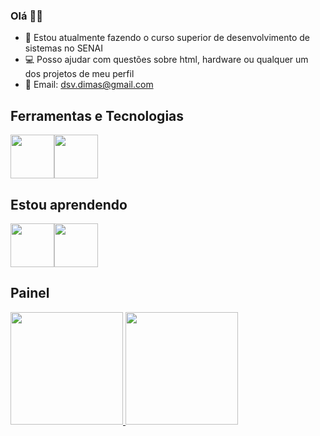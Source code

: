 ### Olá 🤙🏽

<!--
**Nekozin/Nekozin** is a ✨ _special_ ✨ repository because its `README.md` (this file) appears on your GitHub profile.

Here are some ideas to get you started:

- 🔭 I’m currently working on ...
- 🌱 I’m currently learning ...
- 👯 I’m looking to collaborate on ...
- 🤔 I’m looking for help with ...
- 💬 Ask me about ...
- 📫 How to reach me: ...
- 😄 Pronouns: ...
- ⚡ Fun fact: ...
-->
- 📔 Estou atualmente fazendo o curso superior de desenvolvimento de sistemas no SENAI <br>
- 💻 Posso ajudar com questões sobre html, hardware ou qualquer um dos projetos de meu perfil <br>
- 💼 Email: dsv.dimas@gmail.com
## Ferramentas e Tecnologias
<img src="https://cdn.jsdelivr.net/gh/devicons/devicon/icons/github/github-original.svg" width="70" height="70"/><img src="https://cdn.jsdelivr.net/gh/devicons/devicon/icons/vscode/vscode-plain-wordmark.svg" width="70" height="70"/>
          

## Estou aprendendo

<img src="https://cdn.jsdelivr.net/gh/devicons/devicon/icons/html5/html5-original-wordmark.svg" width="70" height="70"/><img src="https://cdn.jsdelivr.net/gh/devicons/devicon/icons/css3/css3-original-wordmark.svg" width="70" height="70"/>

## Painel
<div> 
<a href="https://github.com/Nekozin"> 
<img height="180em" src="https://github-readme-stats.vercel.app/api/top-langs/?username=Nekozin&layout=compact&langs_count=7&theme=dracula"/>
<img height="180em" src="https://github-readme-stats.vercel.app/api?username=Nekozin&show_icons=true&theme=dracula&include_all_commits=true&count_private=true"/> 
</div>
